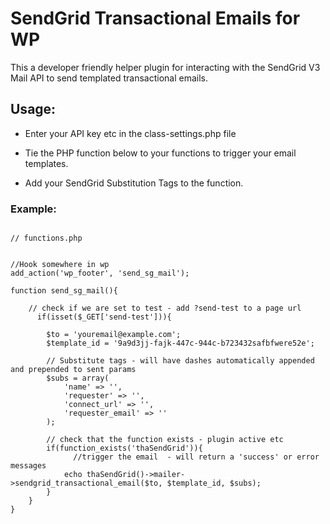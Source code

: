 # SendGrid Transactional Emails for WP 
This a developer friendly helper plugin for interacting with the SendGrid V3 Mail API to send templated transactional emails. 

## Usage:

- Enter your API key etc in the class-settings.php file

- Tie the PHP function below to your functions to trigger your email templates.  

- Add your SendGrid Substitution Tags to the function. 


### Example: 


```

// functions.php


//Hook somewhere in wp
add_action('wp_footer', 'send_sg_mail');

function send_sg_mail(){

  	// check if we are set to test - add ?send-test to a page url
	  if(isset($_GET['send-test'])){

        $to = 'youremail@example.com';
        $template_id = '9a9d3jj-fajk-447c-944c-b723432safbfwere52e';

        // Substitute tags - will have dashes automatically appended and prepended to sent params
        $subs = array(
            'name' => '', 
            'requester' => '',
            'connect_url' => '',
            'requester_email' => ''
        );

        // check that the function exists - plugin active etc
        if(function_exists('thaSendGrid')){
        	  //trigger the email  - will return a 'success' or error messages
            echo thaSendGrid()->mailer->sendgrid_transactional_email($to, $template_id, $subs);
        }
    }
}


```

